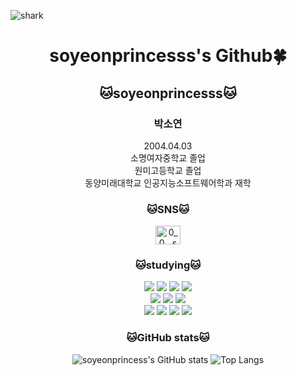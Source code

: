 ![shark](https://capsule-render.vercel.app/api?type=shark&color=gradient&height=140)

 <div align=center> 
  
  # soyeonprincesss's Github🍀

## 🐱soyeonprincesss🐱
### 박소연<br>
2004.04.03<br>
소명여자중학교 졸업<br>
원미고등학교 졸업<br>
동양미래대학교 인공지능소프트웨어학과 재학

### 🐱SNS🐱
<a href="https://instagram.com/0_0__soyeon" target="blank"><img align="center" src="https://raw.githubusercontent.com/rahuldkjain/github-profile-readme-generator/master/src/images/icons/Social/instagram.svg" alt="0_0__soyeon" height="30" width="40" /></a>

### 🐱studying🐱
<p>
<img src="https://img.shields.io/badge/python-red?style=flat&logo=python&logoColor=721412"/>
<img src="https://img.shields.io/badge/javaScript-orange?style=flat&logo=javaScript&logoColor=9C4121"/>
<img src="https://img.shields.io/badge/Eclipse IDE-yellow?style=flat&logo=Eclipse IDE&logoColor=F5C400"/>
<img src="https://img.shields.io/badge/C-green?style=flat&logo=C&logoColor=3B5526"/> <br>
<img src="https://img.shields.io/badge/HTML5-blue?style=flat&logo=HTML5&logoColor=0B556A"/>
<img src="https://img.shields.io/badge/Visual Studio Code-navy?style=flat&logo=Visual Studio Code&logoColor=0075A8"/>  
<img src="https://img.shields.io/badge/Visual Studio-purple?style=flat&logo=Visual Studio&logoColor=8D73B0"/> <br> 
<img src="https://img.shields.io/badge/MySQL-pink?style=flat&logo=MySQL&logoColor=D70F64"/>  
<img src="https://img.shields.io/badge/PyCharm-lavender?style=flat&logo=PyCharm&logoColor=663399"/>
<img src="https://img.shields.io/badge/Anaconda-grey?style=flat&logo=Anaconda&logoColor=8A8A8A"/> 
<img src="https://img.shields.io/badge/Github-white?style=flat&logo=Github&logoColor=221E1F"/>  
</p>

### 🐱GitHub stats🐱 <br>
![soyeonprincess's GitHub stats](https://github-readme-stats.vercel.app/api?username=soyeonprincesss&show_icons=true&theme=buefy)
![Top Langs](https://github-readme-stats.vercel.app/api/top-langs/?username=soyeonprincesss&layout=compact&theme=buefy)
</div>
